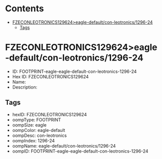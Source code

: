 



Contents
========

* [FZECONLEOTRONICS129624>eagle-default/con-leotronics/1296-24](#fzeconleotronics129624eagle-defaultcon-leotronics1296-24)
	* [Tags](#tags)

# FZECONLEOTRONICS129624>eagle-default/con-leotronics/1296-24

- ID: FOOTPRINT-eagle-eagle-default-con-leotronics-1296-24
- Hex ID: FZECONLEOTRONICS129624
- Name: 
- Description: 

## Tags

- hexID: FZECONLEOTRONICS129624
- oompType: FOOTPRINT
- oompSize: eagle
- oompColor: eagle-default
- oompDesc: con-leotronics
- oompIndex: 1296-24
- oompName: eagle-default/con-leotronics/1296-24
- oompID: FOOTPRINT-eagle-eagle-default-con-leotronics-1296-24
